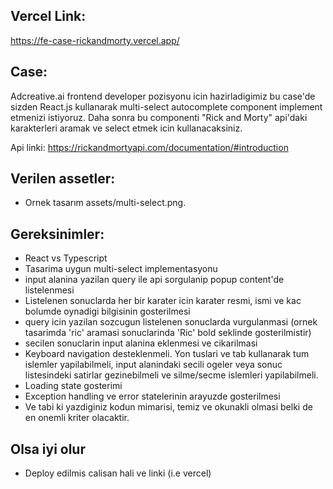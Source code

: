 ## Vercel Link:
https://fe-case-rickandmorty.vercel.app/


## Case:
Adcreative.ai frontend developer pozisyonu icin hazirladigimiz bu case'de sizden React.js kullanarak multi-select autocomplete component implement etmenizi istiyoruz.
Daha sonra bu componenti "Rick and Morty" api'daki karakterleri aramak ve select etmek icin kullanacaksiniz.

Api linki: https://rickandmortyapi.com/documentation/#introduction

## Verilen assetler:
* Ornek tasarım assets/multi-select.png.

## Gereksinimler:
* React vs Typescript
* Tasarima uygun multi-select implementasyonu
* input alanina yazilan query ile api sorgulanip popup content'de listelenmesi
* Listelenen sonuclarda her bir karater icin karater resmi, ismi ve kac bolumde oynadigi bilgisinin gosterilmesi
* query icin yazilan sozcugun listelenen sonuclarda vurgulanmasi (ornek tasarimda 'ric' aramasi sonuclarinda 'Ric' bold seklinde gosterilmistir)
* secilen sonuclarin input alanina eklenmesi ve cikarilmasi
* Keyboard navigation desteklenmeli. Yon tuslari ve tab kullanarak tum islemler yapilabilmeli, input alanindaki secili ogeler veya sonuc listesindeki satirlar gezinebilmeli ve silme/secme islemleri yapilabilmeli.
* Loading state gosterimi
* Exception handling ve error statelerinin arayuzde gosterilmesi
* Ve tabi ki yazdiginiz kodun mimarisi, temiz ve okunakli olmasi belki de en onemli kriter olacaktir.

## Olsa iyi olur
* Deploy edilmis calisan hali ve linki (i.e vercel)
